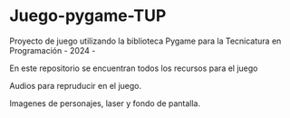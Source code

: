 # Juego-pygame-TUP
Proyecto de juego utilizando la biblioteca Pygame para  la Tecnicatura en Programación  - 2024 -

En este repositorio se encuentran todos los recursos para el juego

Audios para repruducir en el juego.

Imagenes de personajes, laser y fondo de pantalla.
